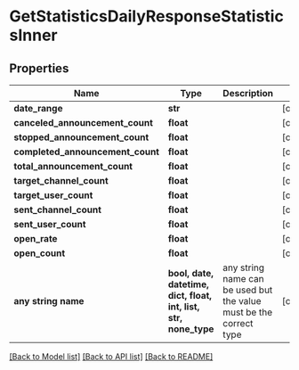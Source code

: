 # GetStatisticsDailyResponseStatisticsInner


## Properties
Name | Type | Description | Notes
------------ | ------------- | ------------- | -------------
**date_range** | **str** |  | [optional] 
**canceled_announcement_count** | **float** |  | [optional] 
**stopped_announcement_count** | **float** |  | [optional] 
**completed_announcement_count** | **float** |  | [optional] 
**total_announcement_count** | **float** |  | [optional] 
**target_channel_count** | **float** |  | [optional] 
**target_user_count** | **float** |  | [optional] 
**sent_channel_count** | **float** |  | [optional] 
**sent_user_count** | **float** |  | [optional] 
**open_rate** | **float** |  | [optional] 
**open_count** | **float** |  | [optional] 
**any string name** | **bool, date, datetime, dict, float, int, list, str, none_type** | any string name can be used but the value must be the correct type | [optional]

[[Back to Model list]](../README.md#documentation-for-models) [[Back to API list]](../README.md#documentation-for-api-endpoints) [[Back to README]](../README.md)


